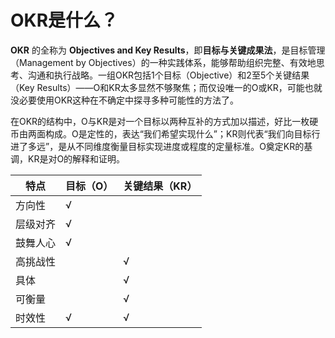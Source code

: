 # OKR是什么？

**OKR** 的全称为 **Objectives and Key Results**，即**目标与关键成果法**，是目标管理（Management by Objectives）的一种实践体系，能够帮助组织完整、有效地思考、沟通和执行战略。一组OKR包括1个目标（Objective）和2至5个关键结果（Key Results）——O和KR太多显然不够聚焦；而仅设唯一的O或KR，可能也就没必要使用OKR这种在不确定中探寻多种可能性的方法了。

在OKR的结构中，O与KR是对一个目标以两种互补的方式加以描述，好比一枚硬币由两面构成。O是定性的，表达“我们希望实现什么”；KR则代表“我们向目标行进了多远”，是从不同维度衡量目标实现进度或程度的定量标准。O奠定KR的基调，KR是对O的解释和证明。

特点 | 目标（O）| 关键结果（KR）
-|-|-
方向性 | √ ||
层级对齐 | √ || 
鼓舞人心 | √ ||
高挑战性 | | √ 
具体 | | √
可衡量 | | √
时效性 | √ | √


